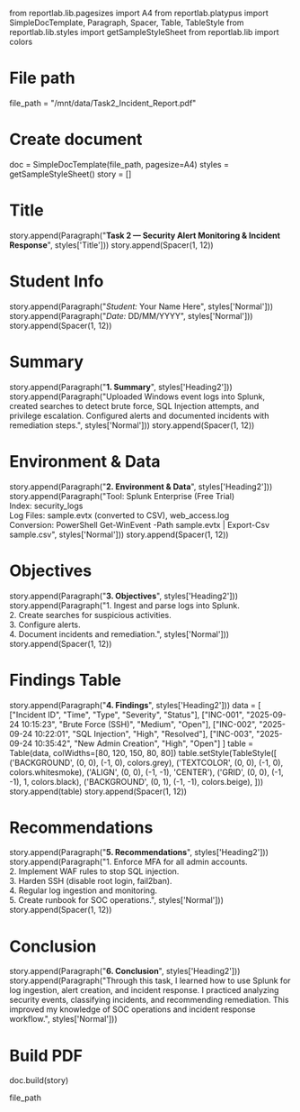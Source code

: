 from reportlab.lib.pagesizes import A4
from reportlab.platypus import SimpleDocTemplate, Paragraph, Spacer, Table, TableStyle
from reportlab.lib.styles import getSampleStyleSheet
from reportlab.lib import colors

# File path
file_path = "/mnt/data/Task2_Incident_Report.pdf"

# Create document
doc = SimpleDocTemplate(file_path, pagesize=A4)
styles = getSampleStyleSheet()
story = []

# Title
story.append(Paragraph("<b>Task 2 — Security Alert Monitoring & Incident Response</b>", styles['Title']))
story.append(Spacer(1, 12))

# Student Info
story.append(Paragraph("*Student:* Your Name Here", styles['Normal']))
story.append(Paragraph("*Date:* DD/MM/YYYY", styles['Normal']))
story.append(Spacer(1, 12))

# Summary
story.append(Paragraph("<b>1. Summary</b>", styles['Heading2']))
story.append(Paragraph("Uploaded Windows event logs into Splunk, created searches to detect brute force, SQL Injection attempts, and privilege escalation. Configured alerts and documented incidents with remediation steps.", styles['Normal']))
story.append(Spacer(1, 12))

# Environment & Data
story.append(Paragraph("<b>2. Environment & Data</b>", styles['Heading2']))
story.append(Paragraph("Tool: Splunk Enterprise (Free Trial)<br/>Index: security_logs<br/>Log Files: sample.evtx (converted to CSV), web_access.log<br/>Conversion: PowerShell Get-WinEvent -Path sample.evtx | Export-Csv sample.csv", styles['Normal']))
story.append(Spacer(1, 12))

# Objectives
story.append(Paragraph("<b>3. Objectives</b>", styles['Heading2']))
story.append(Paragraph("1. Ingest and parse logs into Splunk.<br/>2. Create searches for suspicious activities.<br/>3. Configure alerts.<br/>4. Document incidents and remediation.", styles['Normal']))
story.append(Spacer(1, 12))

# Findings Table
story.append(Paragraph("<b>4. Findings</b>", styles['Heading2']))
data = [
    ["Incident ID", "Time", "Type", "Severity", "Status"],
    ["INC-001", "2025-09-24 10:15:23", "Brute Force (SSH)", "Medium", "Open"],
    ["INC-002", "2025-09-24 10:22:01", "SQL Injection", "High", "Resolved"],
    ["INC-003", "2025-09-24 10:35:42", "New Admin Creation", "High", "Open"]
]
table = Table(data, colWidths=[80, 120, 150, 80, 80])
table.setStyle(TableStyle([
    ('BACKGROUND', (0, 0), (-1, 0), colors.grey),
    ('TEXTCOLOR', (0, 0), (-1, 0), colors.whitesmoke),
    ('ALIGN', (0, 0), (-1, -1), 'CENTER'),
    ('GRID', (0, 0), (-1, -1), 1, colors.black),
    ('BACKGROUND', (0, 1), (-1, -1), colors.beige),
]))
story.append(table)
story.append(Spacer(1, 12))

# Recommendations
story.append(Paragraph("<b>5. Recommendations</b>", styles['Heading2']))
story.append(Paragraph("1. Enforce MFA for all admin accounts.<br/>2. Implement WAF rules to stop SQL injection.<br/>3. Harden SSH (disable root login, fail2ban).<br/>4. Regular log ingestion and monitoring.<br/>5. Create runbook for SOC operations.", styles['Normal']))
story.append(Spacer(1, 12))

# Conclusion
story.append(Paragraph("<b>6. Conclusion</b>", styles['Heading2']))
story.append(Paragraph("Through this task, I learned how to use Splunk for log ingestion, alert creation, and incident response. I practiced analyzing security events, classifying incidents, and recommending remediation. This improved my knowledge of SOC operations and incident response workflow.", styles['Normal']))

# Build PDF
doc.build(story)

file_path
